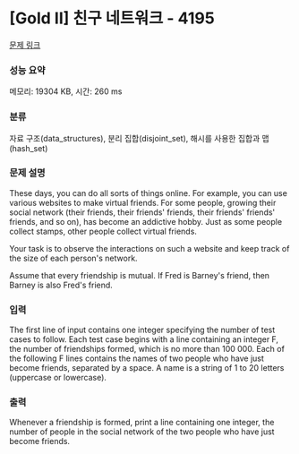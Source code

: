 # [Gold II] 친구 네트워크 - 4195 

[문제 링크](https://www.acmicpc.net/problem/4195) 

### 성능 요약

메모리: 19304 KB, 시간: 260 ms

### 분류

자료 구조(data_structures), 분리 집합(disjoint_set), 해시를 사용한 집합과 맵(hash_set)

### 문제 설명

<p>These days, you can do all sorts of things online. For example, you can use various websites to make virtual friends. For some people, growing their social network (their friends, their friends' friends, their friends' friends' friends, and so on), has become an addictive hobby. Just as some people collect stamps, other people collect virtual friends.</p>

<p>Your task is to observe the interactions on such a website and keep track of the size of each person's network.</p>

<p>Assume that every friendship is mutual. If Fred is Barney's friend, then Barney is also Fred's friend.</p>

### 입력 

 <p>The first line of input contains one integer specifying the number of test cases to follow. Each test case begins with a line containing an integer F, the number of friendships formed, which is no more than 100 000. Each of the following F lines contains the names of two people who have just become friends, separated by a space. A name is a string of 1 to 20 letters (uppercase or lowercase).</p>

### 출력 

 <p>Whenever a friendship is formed, print a line containing one integer, the number of people in the social network of the two people who have just become friends.</p>

